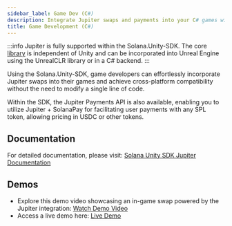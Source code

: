 ```yaml
---
sidebar_label: Game Dev (C#)
description: Integrate Jupiter swaps and payments into your C# games with easy-to-use APIs. Enhance development and enjoy cross-platform support.
title: Game Development (C#)
---
```


<head>
    <title>Jupiter Swap in C# - Elevate Your Game Development</title>
    <meta name="twitter:card" content="summary" />
</head>

:::info
Jupiter is fully supported within the Solana.Unity-SDK. The core [library](https://github.com/magicblock-labs/Solana.Unity-Core/tree/master/src/Solana.Unity.Dex) is independent of Unity and can be incorporated into Unreal Engine using the UnrealCLR library or in a C# backend.
:::

Using the Solana.Unity-SDK, game developers can effortlessly incorporate Jupiter swaps into their games and achieve cross-platform compatibility without the need to modify a single line of code.

Within the SDK, the Jupiter Payments API is also available, enabling you to utilize Jupiter + SolanaPay for facilitating user payments with any SPL token, allowing pricing in USDC or other tokens.

## Documentation
For detailed documentation, please visit: [Solana Unity SDK Jupiter Documentation](https://solana.unity-sdk.gg/docs/jupiter)

## Demos 
- Explore this demo video showcasing an in-game swap powered by the Jupiter integration: [Watch Demo Video](https://youtu.be/nCceV53thjY)
- Access a live demo here: [Live Demo](https://magicblock-labs.github.io/Solana.Unity-SDK/)
